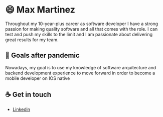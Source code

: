 # :smile: Max Martinez

Throughout my 10-year-plus career as software developer I have a strong passion for making quality software and all that comes with the role. I can test and push my skills to the limit and I am passionate about delivering great results for my team.

<!--
## How I work

Safety and trust
-->

## :rocket: Goals after pandemic
Nowadays, my goal is to use my knowledge of software arquitecture and backend development experience to move forward in order to become a mobile developer on IOS native

## :coffee: Get in touch
* [Linkedin](https://www.linkedin.com/in/maxmartinezc/)
